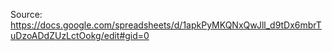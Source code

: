 Source: https://docs.google.com/spreadsheets/d/1apkPyMKQNxQwJll_d9tDx6mbrTuDzoADdZUzLctOokg/edit#gid=0